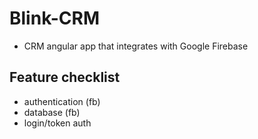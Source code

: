 # Blink-CRM

- CRM angular app that integrates with Google Firebase

## Feature checklist
- authentication (fb)
- database (fb)
- login/token auth

